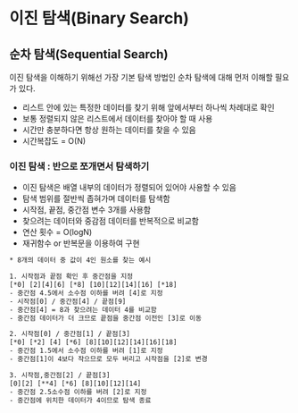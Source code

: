 # 이진 탐색(Binary Search)

## 순차 탐색(Sequential Search)

이진 탐색을 이해하기 위해선 가장 기본 탐색 방법인 순차 탐색에 대해 먼저 이해할 필요가 있다.

* 리스트 안에 있는 특정한 데이터를 찾기 위해 앞에서부터 하나씩 차례대로 확인
* 보통 정렬되지 않은 리스트에서 데이터를 찾아야 할 때 사용
* 시간만 충분하다면 항상 원하는 데이터를 찾을 수 있음
* 시간복잡도 = O(N)

### 이진 탐색 : 반으로 쪼개면서 탐색하기

* 이진 탐색은 배열 내부의 데이터가 정렬되어 있어야 사용할 수 있음
* 탐색 범위를 절반씩 좁혀가며 데이터를 탐색함
* 시작점, 끝점, 중간점 변수 3개를 사용함
* 찾으려는 데이터와 중감점 데이터를 반복적으로 비교함
* 연산 횟수 = O(logN)
* 재귀함수 or 반복문을 이용하여 구현

```txt
* 8개의 데이터 중 값이 4인 원소를 찾는 예시

1. 시작점과 끝점 확인 후 중간점을 지정
[*0] [2][4][6] [*8] [10][12][14][16] [*18]
- 중간점 4.5에서 소수점 이하를 버려 [4]로 지정
- 시작점[0] / 중간점[4] / 끝점[9]
- 중간점[4] = 8과 찾으려는 데이터 4를 비교함
- 중간점 데이터가 더 크므로 끝점을 중간점 이전인 [3]로 이동

2. 시작점[0] / 중간점[1] / 끝점[3] 
[*0] [*2] [4] [*6] [8][10][12][14][16][18]
- 중간점 1.5에서 소수점 이하를 버려 [1]로 지정
- 중간점[1]이 4보다 작으므로 모두 버리고 시작점을 [2]로 변경

3. 시작점,중간점[2] / 끝점[3]
[0][2] [**4] [*6] [8][10][12][14]
- 중간점 2.5소수점 이하를 버려 [2]로 지정
- 중간점에 위치한 데이터가 4이므로 탐색 종료
```
